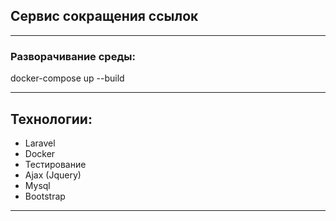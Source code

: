 
## Сервис сокращения ссылок

---

### Разворачивание среды:
docker-compose up --build

---

## Технологии:

- Laravel
- Docker
- Тестирование
- Ajax (Jquery)
- Mysql
- Bootstrap

---
